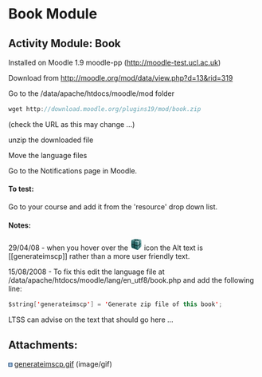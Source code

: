 # Book Module

## Activity Module: Book

Installed on Moodle 1.9 moodle-pp (<http://moodle-test.ucl.ac.uk>)

Download from <http://moodle.org/mod/data/view.php?d=13&rid=319>

Go to the /data/apache/htdocs/moodle/mod folder

``` java
wget http://download.moodle.org/plugins19/mod/book.zip
```

(check the URL as this may change ...) 

unzip the downloaded file

Move the language files 

Go to the Notifications page in Moodle.

#### To test:

Go to your course and add it from the 'resource' drop down list.

#### Notes:

29/04/08 - when you hover over the ![](attachments/2032110/2097158.gif) icon the Alt text is \[\[generateimscp\]\] rather than a more user friendly text.

15/08/2008 - To fix this edit the language file at /data/apache/htdocs/moodle/lang/en\_utf8/book.php and add the following line:

``` java
$string['generateimscp'] = 'Generate zip file of this book';
```

LTSS can advise on the text that should go here ...
 

## Attachments:

<img src="images/icons/bullet_blue.gif" width="8" height="8" /> [generateimscp.gif](attachments/2032110/2097158.gif) (image/gif)

